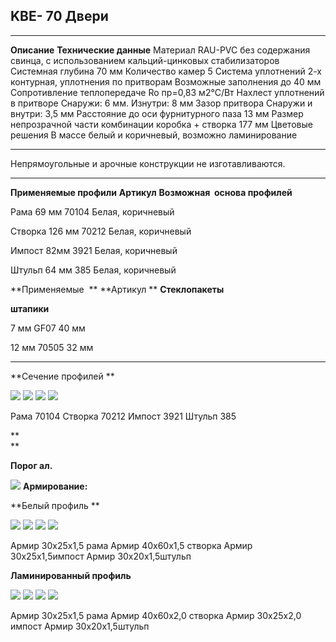 **KBE- 70 Двери**
-----------------

  -------------------------------------------------------- ---------------------------------------------------------------------------------
  **Описание**                                             **Технические данные**
  Материал                                                 RAU-PVC без содержания свинца, с использованием кальций-цинковых стабилизаторов
  Системная глубина                                        70 мм
  Количество камер                                         5
  Система уплотнений                                       2-х контурная, уплотнения по притворам
  Возможные заполнения                                     до 40 мм
  Сопротивление теплопередаче                              Ro пр=0,83 м2°С/Вт
  Нахлест уплотнений в притворе                            Снаружи: 6 мм. Изнутри: 8 мм
  Зазор притвора                                           Снаружи и внутри: 3,5 мм
  Расстояние до оси фурнитурного паза                      13 мм
  Размер непрозрачной части комбинации коробка + створка   177 мм
  Цветовые решения                                         В массе белый и коричневый, возможно ламинирование
  -------------------------------------------------------- ---------------------------------------------------------------------------------

Непрямоугольные и арочные конструкции не изготавливаются.

  ------------------------- -------------- -------------------------------- -------------------
  **Применяемые профили**   **Артикул**    **Возможная  основа профилей**

  Рама 69 мм                70104          Белая, коричневый

  Створка 126 мм            70212          Белая, коричневый

  Импост 82мм               3921           Белая, коричневый

  Штульп 64 мм              385            Белая, коричневый

  **Применяемые  **         **Артикул **   **Стеклопакеты**

  **штапики**                              

  7 мм                      GF07           40 мм

  12 мм                     70505          32 мм
  ------------------------- -------------- -------------------------------- -------------------

**Сечение профилей **

![](https://raw.githubusercontent.com/blackmixer/help_os/master/kve70dveri/media/image1.png)
![](https://raw.githubusercontent.com/blackmixer/help_os/master/kve70dveri/media/image2.png)
![](https://raw.githubusercontent.com/blackmixer/help_os/master/kve70dveri/media/image3.png)
![](https://raw.githubusercontent.com/blackmixer/help_os/master/kve70dveri/media/image4.png)


Рама 70104 Створка 70212 Импост 3921 Штульп 385

**\
**

**Порог ал.**

![](https://raw.githubusercontent.com/blackmixer/help_os/master/kve70dveri/media/image5.png)
**Армирование:**

**Белый профиль **

![](https://raw.githubusercontent.com/blackmixer/help_os/master/kve70dveri/media/image6.png)
![](https://raw.githubusercontent.com/blackmixer/help_os/master/kve70dveri/media/image7.png)
![](https://raw.githubusercontent.com/blackmixer/help_os/master/kve70dveri/media/image8.png)
![](https://raw.githubusercontent.com/blackmixer/help_os/master/kve70dveri/media/image9.png)

Армир 30х25х1,5 рама Армир 40х60х1,5 створка Армир 30x25x1,5импост Армир
30x20x1,5штульп

**Ламинированный профиль**

![](https://raw.githubusercontent.com/blackmixer/help_os/master/kve70dveri/media/image6.png)
![](https://raw.githubusercontent.com/blackmixer/help_os/master/kve70dveri/media/image7.png)
![](https://raw.githubusercontent.com/blackmixer/help_os/master/kve70dveri/media/image8.png)
![](https://raw.githubusercontent.com/blackmixer/help_os/master/kve70dveri/media/image9.png)

Армир 30х25х1,5 рама Армир 40х60х2,0 створка Армир 30х25х2,0 импост
Армир 30x20x1,5штульп
